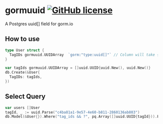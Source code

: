 # gormuuid  [![GitHub license](https://img.shields.io/badge/license-MIT-blue.svg)](https://github.com/knesklab/util/blob/master/LICENSE)

A Postgres uuid[] field for gorm.io

## How to use

```go
type User struct {
  TagIDs gormuuid.UUIDArray  `gorm:"type:uuid[]"` // Column will take {} as default
}

var tagIds gormuuid.UUIDArray = []uuid.UUID{uuid.New(), uuid.New()}
db.Create(&User{
  TagIDs: tagIds,
})
```

## Select Query
```go
var users []User
tagId, _ := uuid.Parse("c4ba81a1-9e57-4e60-b811-2860136ab803")
db.Model(&User{}).Where("tag_ids && ?", pq.Array([]uuid.UUID{tagId})).Find(&users)
```
